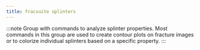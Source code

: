 ```yaml
---
title: fracsuite splinters
---
```

:::note
Group with commands to analyze splinter properties. Most commands in this group are used to create contour plots on fracture images or to colorize individual splinters based on a specific property.
:::

